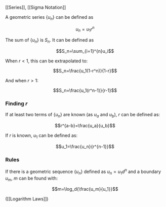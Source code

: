 [[Series]], [[Sigma Notation]]

A geometric series $\{u_n\}$ can be defined as

$$u_n=u_1r^n$$

The sum of $\{u_n\}$ is $S_n$. It can be defined as 

$$S_n=\sum_{i=1}^{n}u_i$$

When $r<1$, this can be extrapolated to:

$$S_n=\frac{u_1(1-r^n)}{1-r}$$

And when $r>1$:

$$S_n=\frac{u_1(r^n-1)}{r-1}$$

### Finding $r$
If at least two terms of $\{u_n\}$ are known (as $u_a$ and $u_b$), $r$ can be defined as:

$$r^{a-b}=\frac{u_a}{u_b}$$

If $r$ is known, $u_1$ can be defined as:

$$u_1=\frac{u_n}{r^{n-1}}$$
### Rules
If there is a geometric sequence $\{u_n\}$ defined as $u_n=u_1d^n$ and a boundary $u_m$, $m$ can be found with:

$$m=\log_d{\frac{u_m}{u_1}}$$

([[Logarithm Laws]])